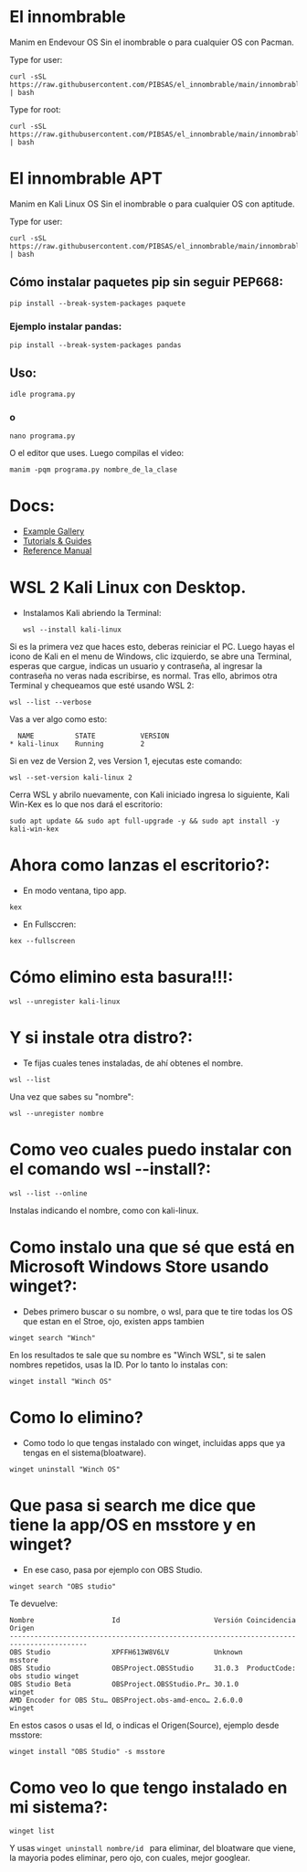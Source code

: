 # El innombrable 
Manim en Endevour OS Sin el inombrable o para cualquier OS con Pacman.

Type for user:

```
curl -sSL https://raw.githubusercontent.com/PIBSAS/el_innombrable/main/innombrable.sh | bash
```

Type for root:

```
curl -sSL https://raw.githubusercontent.com/PIBSAS/el_innombrable/main/innombrable_root.sh | bash
```


# El innombrable APT
Manim en Kali Linux OS Sin el inombrable o para cualquier OS con aptitude.

Type for user:

```
curl -sSL https://raw.githubusercontent.com/PIBSAS/el_innombrable/main/innombrable_apt.sh | bash
```


##  Cómo instalar paquetes pip sin seguir PEP668:
```
pip install --break-system-packages paquete
```

### Ejemplo instalar pandas:

```
pip install --break-system-packages pandas
```

## Uso:
```
idle programa.py
```

### o
```
nano programa.py
```

O el editor que uses. Luego compilas el video:
```
manim -pqm programa.py nombre_de_la_clase
```


# Docs:
- [Example Gallery](https://docs.manim.community/en/stable/examples.html)
- [Tutorials & Guides](https://docs.manim.community/en/stable/tutorials_guides.html)
- [Reference Manual](https://docs.manim.community/en/stable/reference.html)


# WSL 2 Kali Linux con Desktop.
- Instalamos Kali abriendo la Terminal:
 
  ````
  wsl --install kali-linux
  ````

Si es la primera vez que haces esto, deberas reiniciar el PC. Luego hayas el icono de Kali en el menu de Windows, clic izquierdo, se abre una Terminal, esperas que cargue, indicas un usuario y contraseña, al ingresar la contraseña no veras nada escribirse, es normal. Tras ello, abrimos  otra Terminal y chequeamos que esté usando WSL 2:

````
wsl --list --verbose
````

Vas a ver algo como esto:

````
  NAME          STATE           VERSION
* kali-linux    Running         2
````

Si en vez de Version 2, ves Version 1, ejecutas este comando:

````
wsl --set-version kali-linux 2
````

Cerra WSL y abrilo nuevamente, con Kali iniciado ingresa lo siguiente, Kali Win-Kex es lo que nos dará el escritorio:

````
sudo apt update && sudo apt full-upgrade -y && sudo apt install -y kali-win-kex
````



# Ahora como lanzas el escritorio?:
 - En modo ventana, tipo app.

  ````
  kex
  ````

 - En Fullsccren:

 ````
 kex --fullscreen
 ````


# Cómo elimino esta basura!!!:

````
wsl --unregister kali-linux
````


# Y si instale otra distro?:
- Te fijas cuales tenes instaladas, de ahí obtenes el nombre.

````
wsl --list
````

Una vez que sabes su "nombre":

````
wsl --unregister nombre
````


# Como veo cuales puedo instalar con el comando wsl --install?:

````
wsl --list --online
````

Instalas indicando el nombre, como con kali-linux.

# Como instalo una que sé que está en Microsoft Windows Store usando winget?:
- Debes primero buscar o su nombre, o wsl, para que te tire todas los OS que estan en el Stroe, ojo, existen apps tambien

````
winget search "Winch"
````

En los resultados te sale que su nombre es "Winch WSL", si te salen nombres repetidos, usas la ID. Por lo tanto lo instalas con:

````
winget install "Winch OS"
````


# Como lo elimino?
- Como todo lo que tengas instalado con winget, incluidas apps que ya tengas en el sistema(bloatware).

````
winget uninstall "Winch OS"
````


# Que pasa si search me dice que tiene la app/OS en msstore y en winget?
- En ese caso, pasa por ejemplo con OBS Studio.

````
winget search "OBS studio"
````

Te devuelve:

````
Nombre                   Id                       Versión Coincidencia            Origen
-----------------------------------------------------------------------------------------
OBS Studio               XPFFH613W8V6LV           Unknown                         msstore
OBS Studio               OBSProject.OBSStudio     31.0.3  ProductCode: obs studio winget
OBS Studio Beta          OBSProject.OBSStudio.Pr… 30.1.0                          winget
AMD Encoder for OBS Stu… OBSProject.obs-amd-enco… 2.6.0.0                         winget
````

En estos casos o usas el Id, o indicas el Origen(Source), ejemplo desde msstore:

````
winget install "OBS Studio" -s msstore
````


# Como veo lo que tengo instalado en mi sistema?:

````
winget list
````

Y usas ```winget uninstall nombre/id ``` para eliminar, del bloatware que viene, la mayoria podes eliminar, pero ojo, con cuales, mejor googlear.
